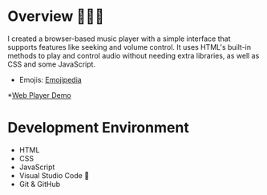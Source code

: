# Overview 👨🏻‍💻

I created a browser-based music player with a simple interface that supports features like seeking and volume control. It uses HTML's built-in methods to play and control audio without needing extra libraries, as well as CSS and some JavaScript.


* Emojis: [Emojipedia](https://emojipedia.org/)

*[Web Player Demo](https://youtu.be/s4-e71Kw3I8?si=hHmryrG_qdGwrqnQ)


# Development Environment 

* HTML
* CSS
* JavaScript 
* Visual Studio Code 🔧
* Git & GitHub

